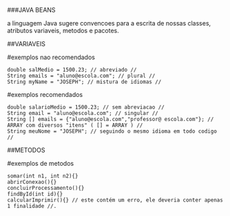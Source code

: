 ###JAVA BEANS 
    
a linguagem Java sugere convencoes para a escrita de nossas classes, atributos variaveis, metodos e pacotes.

##VARIAVEIS

#exemplos nao recomendados

    double salMedio = 1500.23; // abreviado //
    String emails = "aluno@escola.com"; // plural //
    String myName = "JOSEPH"; // mistura de idiomas //

#exemplos recomendados

    double salarioMedio = 1500.23; // sem abreviacao //
    String email = "aluno@escola.com"; // singular //
    String [] emails = {"aluno@escola.com","professor@ escola.com"}; // ARRAY com diversos "itens" ( [] = ARRAY ) //
    String meuNome = "JOSEPH"; // seguindo o mesmo idioma em todo codigo //

##METODOS

#exemplos de metodos

    somar(int n1, int n2){}
    abrirConexao(){}
    concluirProcessamento(){}
    findById(int id){}
    calcularImprimir(){} // este contém um erro, ele deveria conter apenas 1 finalidade //.

